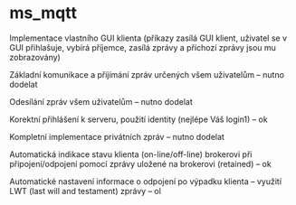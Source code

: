 # ms_mqtt

Implementace vlastního GUI klienta (příkazy zasílá GUI klient, uživatel se v GUI přihlašuje, vybírá příjemce, zasílá zprávy a příchozí zprávy jsou mu zobrazovány)

Základní komunikace a přijímání zpráv určených všem uživatelům – nutno dodelat

Odesílání zpráv všem uživatelům – nutno dodelat

Korektní přihlášení k serveru, použití identity (nejlépe Váš login1) – ok

Kompletní implementace privátních zpráv – nutno dodelat

Automatická indikace stavu klienta (on-line/off-line) brokerovi při připojení/odpojení pomocí zprávy uložené na brokerovi (retained) – ok

Automatické nastavení informace o odpojení po výpadku klienta – využití LWT (last will and testament) zprávy – ol

